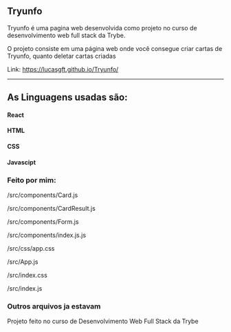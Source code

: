 <h2>Tryunfo</h2>
Tryunfo é uma pagina web desenvolvida como projeto no curso de desenvolvimento web full stack da Trybe.

O projeto consiste em uma página web onde você consegue criar cartas de Tryunfo, quanto deletar cartas criadas

Link: https://lucasgft.github.io/Tryunfo/

---
<h2>As Linguagens usadas são:</h2>
<h4>React</h4>
<h4>HTML</h4>
<h4>CSS</h4>
<h4>Javascipt</h4>

<h3>Feito por mim:</h3>

/src/components/Card.js

/src/components/CardResult.js

/src/components/Form.js

/src/components/index.js.js

/src/css/app.css

/src/App.js

/src/index.css

/src/index.js

<h3>Outros arquivos ja estavam</h3>

Projeto feito no curso de Desenvolvimento Web Full Stack da Trybe
